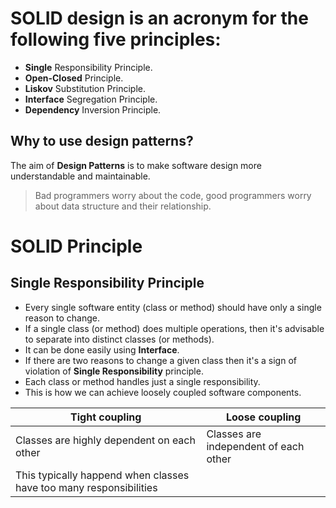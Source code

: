# SOLID design is an acronym for the following five principles:

- **Single** Responsibility Principle.
- **Open-Closed** Principle.
- **Liskov** Substitution Principle.
- **Interface** Segregation Principle.
- **Dependency** Inversion Principle.

## Why to use design patterns?

The aim of **Design Patterns** is to make software design more understandable and maintainable.

> Bad programmers worry about the code, good programmers worry about data structure and their relationship.

# SOLID Principle

## Single Responsibility Principle

- Every single software entity (class or method) should have only a single reason to change.
- If a single class (or method) does multiple operations, then it's advisable to separate into distinct classes (or methods).
- It can be done easily using **Interface**.
- If there are two reasons to change a given class then it's a sign of violation of **Single Responsibility** principle.
- Each class or method handles just a single responsibility.
- This is how we can achieve loosely coupled software components.

| Tight coupling | Loose coupling |
| -------------- | -------------- |
| Classes are highly dependent on each other | Classes are independent of each other |
| This typically happend when classes have too many responsibilities | 
